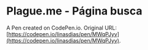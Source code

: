 # Plague.me - Página busca

A Pen created on CodePen.io. Original URL: [https://codepen.io/linasdias/pen/MWqPJyv](https://codepen.io/linasdias/pen/MWqPJyv).

